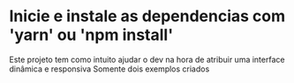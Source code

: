 # Inicie e instale as dependencias com 'yarn' ou 'npm install'

Este projeto tem como intuito ajudar o dev na hora de atribuir 
uma interface dinâmica e responsiva
Somente dois exemplos criados